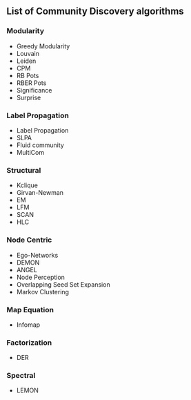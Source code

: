 ## List of Community Discovery algorithms

### Modularity

- Greedy Modularity
- Louvain
- Leiden
- CPM
- RB Pots
- RBER Pots
- Significance
- Surprise

### Label Propagation

- Label Propagation
- SLPA
- Fluid community
- MultiCom

### Structural

- Kclique
- Girvan-Newman
- EM
- LFM
- SCAN
- HLC

### Node Centric

- Ego-Networks
- DEMON
- ANGEL
- Node Perception 
- Overlapping Seed Set Expansion
- Markov Clustering

### Map Equation

- Infomap

### Factorization

- DER

### Spectral
 
- LEMON
